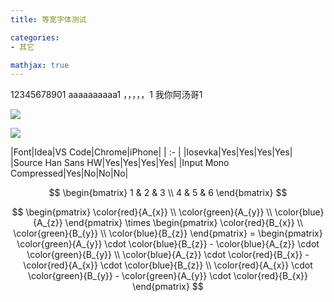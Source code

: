 ```yaml
---
title: 等宽字体测试

categories:
- 其它

mathjax: true
---
```

12345678901
aaaaaaaaaa1
，，，，，1
我你阿汤哥1


![](test.svg)


![](test2.svg)

|Font|Idea|VS Code|Chrome|iPhone|
| :- |
|Iosevka|Yes|Yes|Yes|Yes|
|Source Han Sans HW|Yes|Yes|Yes|Yes|
|Input Mono Compressed|Yes|No|No|No|

$$
\begin{bmatrix} 1 & 2 & 3 \\ 4 & 5 & 6 \end{bmatrix}
$$

$$
\begin{pmatrix} \color{red}{A_{x}} \\ \color{green}{A_{y}} \\ \color{blue}{A_{z}} \end{pmatrix} \times \begin{pmatrix} \color{red}{B_{x}} \\ \color{green}{B_{y}} \\ \color{blue}{B_{z}}  \end{pmatrix} = \begin{pmatrix} \color{green}{A_{y}} \cdot \color{blue}{B_{z}} - \color{blue}{A_{z}} \cdot \color{green}{B_{y}} \\ \color{blue}{A_{z}} \cdot \color{red}{B_{x}} - \color{red}{A_{x}} \cdot \color{blue}{B_{z}} \\ \color{red}{A_{x}} \cdot \color{green}{B_{y}} - \color{green}{A_{y}} \cdot \color{red}{B_{x}} \end{pmatrix}
$$
